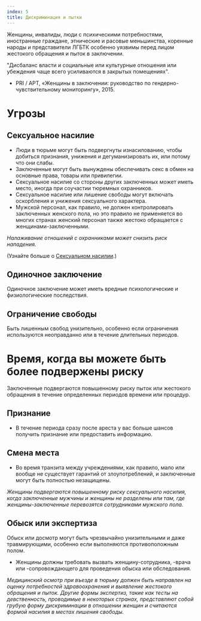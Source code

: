 ```yaml
---
index: 5
title: Дискриминация и пытки
---
```

Женщины, инвалиды, люди с психическими потребностями, иностранные граждане, этнические и расовые меньшинства, коренные народы и представители ЛГБТК особенно уязвимы перед лицом жестокого обращения
и пыток в заключении.

"Дисбаланс власти и социальные или
культурные отношения или убеждения чаще всего усиливаются в 
закрытых помещениях".

- PRI / APT, «Женщины в заключении: руководство по гендерно-чувствительному мониторингу», 2015.

# Угрозы

## Сексуальное насилие

- Люди в тюрьме могут быть подвергнуты изнасилованию, чтобы добиться
признания, унижения и дегуманизировать их, или потому что
они слабы.
- Заключенные могут быть вынуждены
обеспечивать секс в обмен на основные права, товары или привилегии.
- Сексуальное насилие со стороны других заключенных может
иметь место, иногда при соучастии тюремных охранников.
- Сексуальное насилие или лишение свободы могут включать оскорбления и унижения сексуального характера.
- Мужской персонал, как правило, не должен контролировать заключенных женского пола, но это правило не применяется
во многих странах женский персонал также жестоко обращается с женщинами-заключенными.

*Налаживание отношений с охранниками может снизить риск нападения.*

(Узнайте больше о [Сексуальном насилии](umbrella://incident-response/sexual-assault).)

## Одиночное заключение

Одиночное заключение может иметь вредные психологические и физиологические последствия.

## Ограничение свободы

Быть лишенным свобод унизительно, особенно если ограничения используются неоправданно или в течение длительных периодов.

# Время, когда вы можете быть более подвержены риску

Заключенные подвергаются повышенному риску пыток или жестокого обращения в течение определенных периодов времени или процедур.

## Признание

- В течение периода сразу после ареста у вас больше шансов получить признание или предоставить
информацию.

## Смена места

- Во время транзита между учреждениями, как правило, мало или вообще не существует гарантий от злоупотреблений, и заключенные могут быть полностью незащищены.

*Женщины подвергаются повышенному риску сексуального насилия, когда заключенные мужчины и женщины не
разделены или там, где женщины-заключенные перевозятся сотрудниками мужского пола.*

## Обыск или экспертиза

Обыск или досмотр могут быть чрезвычайно унизительными и даже травмирующими, особенно если
выполняются противоположным полом.

- Женщины должны требовать вызвать женщину-сотрудника, -врача или -сопровождающего для проведения обыска или обследования.

*Медицинский осмотр при въезде в тюрьму должен быть направлен на оценку потребностей здравоохранения и выявление жестокого обращения и пыток. Другие формы экспертиз, такие как тесты на девственность, проводимые в некоторых странах, представляют собой
грубую форму дискриминации в отношении женщин и считаются формой насилия в местах лишения свободы.*
